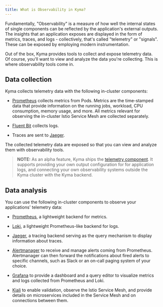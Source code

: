 ```yaml
---
title: What is Observability in Kyma?
---
```


Fundamentally, "Observability" is a measure of how well the internal states of single components can be reflected by the application's external outputs. The insights that an application exposes are displayed in the form of metrics, traces, and logs - collectively, that's called "telemetry" or "signals". These can be exposed by employing modern instrumentation.

Out of the box, Kyma provides tools to collect and expose telemetry data. Of course, you'll want to view and analyze the data you're collecting. This is where observability tools come in.

## Data collection

Kyma collects telemetry data with the following in-cluster components:

- [Prometheus](https://prometheus.io/docs/introduction) collects metrics from Pods. Metrics are the time-stamped data that provide information on the running jobs, workload, CPU consumption, memory usage, and more. All metrics relevant for observing the in-cluster Istio Service Mesh are collected separately.

- [Fluent Bit](https://fluentbit.io/) collects logs.

- Traces are sent to [Jaeger](https://www.jaegertracing.io/docs).

The collected telemetry data are exposed so that you can view and analyze them with observability tools.

> **NOTE:** As an alpha feature, Kyma ships the [telemetry component](./obsv-04-telemetry-in-kyma.md). It supports providing your own output configuration for for application logs, and connecting your own observability systems outside the Kyma cluster with the Kyma backend.

## Data analysis

You can use the following in-cluster components to observe your applications' telemetry data:

- [Prometheus](https://prometheus.io/docs/introduction), a lightweight backend for metrics.
- [Loki](https://github.com/grafana/loki), a lightweight Prometheus-like backend for logs.
- [Jaeger](https://www.jaegertracing.io/docs/), a tracing backend serving as the query mechanism to display information about traces.

- [Alertmanager](https://prometheus.io/docs/alerting/alertmanager/) to receive and manage alerts coming from Prometheus. Alertmanager can then forward the notifications about fired alerts to specific channels, such as Slack or an on-call paging system of your choice.
- [Grafana](https://grafana.com/docs/guides/getting_started/) to provide a dashboard and a query editor to visualize metrics and logs collected from Prometheus and Loki.
- [Kiali](https://www.kiali.io) to enable validation, observe the Istio Service Mesh, and provide details on microservices included in the Service Mesh and on connections between them.
